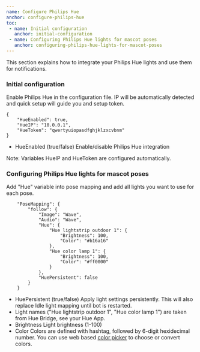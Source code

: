 ```yaml
---
name: Configure Philips Hue
anchor: configure-philips-hue
toc: 
 - name: Initial configuration
   anchor: initial-configuration
 - name: Configuring Philips Hue lights for mascot poses
   anchor: configuring-philips-hue-lights-for-mascot-poses
---
```

This section explains how to integrate your Philips Hue lights and use them for notifications.

### Initial configuration
Enable Philips Hue in the configuration file. IP will be automatically detected and quick setup will guide you and setup token.
```
{
    "HueEnabled": true,
    "HueIP": "10.0.0.1",
    "HueToken": "qwertyuiopasdfghjklzxcvbnm"
}
```
* <span class="icon settings">HueEnabled</span> (true/false) Enable/disable Philips Hue integration

<span class="icon idea">Note: Variables <span class="icon settings">HueIP</span> and <span class="icon settings">HueToken</span> are configured automatically.</span>

### Configuring Philips Hue lights for mascot poses
Add "Hue" variable into pose mapping and add all lights you want to use for each pose.
```
    "PoseMapping": {
        "follow": {
            "Image": "Wave",
            "Audio": "Wave",
            "Hue": {
            	"Hue lightstrip outdoor 1": {
            		"Brightness": 100,
            		"Color": "#b16a16"
            	},
            	"Hue color lamp 1": {
            		"Brightness": 100,
            		"Color": "#ff0000"
            	}
            },
            "HuePersistent": false
        }
    }
```

* <span class="icon settings">HuePersistent</span> (true/false) Apply light settings persistently. This will also replace Idle light mapping until bot is restarted.
* Light names ("Hue lightstrip outdoor 1", "Hue color lamp 1") are taken from Hue Bridge, see your Hue App.
* <span class="icon settings">Brightness</span> Light brightness (1-100)
* <span class="icon settings">Color</span> Colors are defined with hashtag, followed by 6-digit hexidecimal number. You can use web based <a class="icon website" href="https://www.w3schools.com/colors/colors_picker.asp" target="_blank">color picker</a> to choose or convert colors.